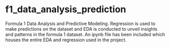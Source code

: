 # f1_data_analysis_prediction
Formula 1 Data Analysis and Predictive Modeling. Regression is used to make predictions on the dataset and EDA is conducted to unveil insights and patterns in the formula 1 dataset.
An ipynb file has been included which houses the entire EDA and regression used in the project.
